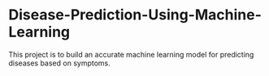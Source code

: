 # Disease-Prediction-Using-Machine-Learning
This project is to build an accurate machine learning model for predicting diseases based on symptoms.
